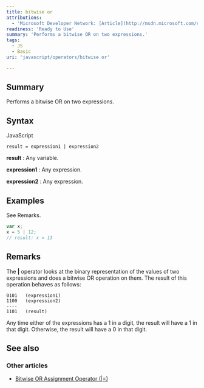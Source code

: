 ```yaml
---
title: bitwise or
attributions:
  - 'Microsoft Developer Network: [Article](http://msdn.microsoft.com/en-us/library/ie/066h456z(v=vs.94).aspx)'
readiness: 'Ready to Use'
summary: 'Performs a bitwise OR on two expressions.'
tags:
  - JS
  - Basic
uri: 'javascript/operators/bitwise or'

---
```

## Summary

Performs a bitwise OR on two expressions.

## Syntax

<span class="language">JavaScript</span>

    result = expression1 | expression2

**result**
:   Any variable.

**expression1**
:   Any expression.

**expression2**
:   Any expression.

## Examples

See Remarks.

``` js
var x;
x = 5 | 12;
// result: x = 13
```

## Remarks

The **|** operator looks at the binary representation of the values of two expressions and does a bitwise OR operation on them. The result of this operation behaves as follows:

    0101   (expression1)
    1100   (expression2)
    ----
    1101   (result)

Any time either of the expressions has a 1 in a digit, the result will have a 1 in that digit. Otherwise, the result will have a 0 in that digit.

## See also

### Other articles

-   [Bitwise OR Assignment Operator (|=)](/javascript/operators/bitwise_or_assignment)

